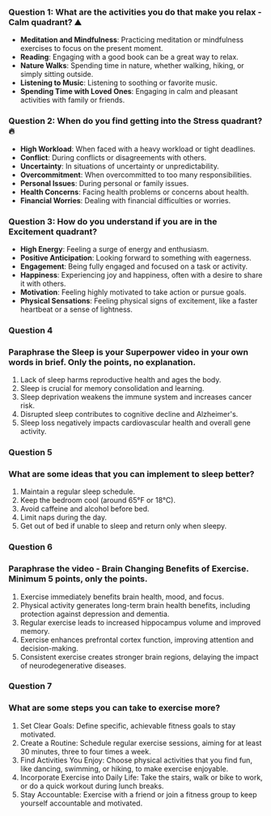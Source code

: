 ### Question 1: What are the activities you do that make you relax - Calm quadrant? :mountain: 

- **Meditation and Mindfulness**: Practicing meditation or mindfulness exercises to focus on the present moment.
- **Reading**: Engaging with a good book can be a great way to relax.
- **Nature Walks**: Spending time in nature, whether walking, hiking, or simply sitting outside.
- **Listening to Music**: Listening to soothing or favorite music.
- **Spending Time with Loved Ones**: Engaging in calm and pleasant activities with family or friends.

### Question 2: When do you find getting into the Stress quadrant? :fire:

- **High Workload**: When faced with a heavy workload or tight deadlines.
- **Conflict**: During conflicts or disagreements with others.
- **Uncertainty**: In situations of uncertainty or unpredictability.
- **Overcommitment**: When overcommitted to too many responsibilities.
- **Personal Issues**: During personal or family issues.
- **Health Concerns**: Facing health problems or concerns about health.
- **Financial Worries**: Dealing with financial difficulties or worries.

### Question 3: How do you understand if you are in the Excitement quadrant?

- **High Energy**: Feeling a surge of energy and enthusiasm.
- **Positive Anticipation**: Looking forward to something with eagerness.
- **Engagement**: Being fully engaged and focused on a task or activity.
- **Happiness**: Experiencing joy and happiness, often with a desire to share it with others.
- **Motivation**: Feeling highly motivated to take action or pursue goals.
- **Physical Sensations**: Feeling physical signs of excitement, like a faster heartbeat or a sense of lightness.

### Question 4
### Paraphrase the Sleep is your Superpower video in your own words in brief. Only the points, no explanation.

1. Lack of sleep harms reproductive health and ages the body.
2. Sleep is crucial for memory consolidation and learning.
3. Sleep deprivation weakens the immune system and increases cancer risk.
4. Disrupted sleep contributes to cognitive decline and Alzheimer's.
5. Sleep loss negatively impacts cardiovascular health and overall gene activity.

### Question 5
### What are some ideas that you can implement to sleep better?
1. Maintain a regular sleep schedule.
2. Keep the bedroom cool (around 65°F or 18°C).
3. Avoid caffeine and alcohol before bed.
4. Limit naps during the day.
5. Get out of bed if unable to sleep and return only when sleepy.

### Question 6
### Paraphrase the video - Brain Changing Benefits of Exercise. Minimum 5 points, only the points.
1. Exercise immediately benefits brain health, mood, and focus.
2. Physical activity generates long-term brain health benefits, including protection against depression and dementia.
3. Regular exercise leads to increased hippocampus volume and improved memory.
4. Exercise enhances prefrontal cortex function, improving attention and decision-making.
5. Consistent exercise creates stronger brain regions, delaying the impact of neurodegenerative diseases.

### Question 7
### What are some steps you can take to exercise more?

1. Set Clear Goals: Define specific, achievable fitness goals to stay motivated.
2. Create a Routine: Schedule regular exercise sessions, aiming for at least 30 minutes, three to four times a week.
3. Find Activities You Enjoy: Choose physical activities that you find fun, like dancing, swimming, or hiking, to make exercise enjoyable.
4. Incorporate Exercise into Daily Life: Take the stairs, walk or bike to work, or do a quick workout during lunch breaks.
5. Stay Accountable: Exercise with a friend or join a fitness group to keep yourself accountable and motivated.